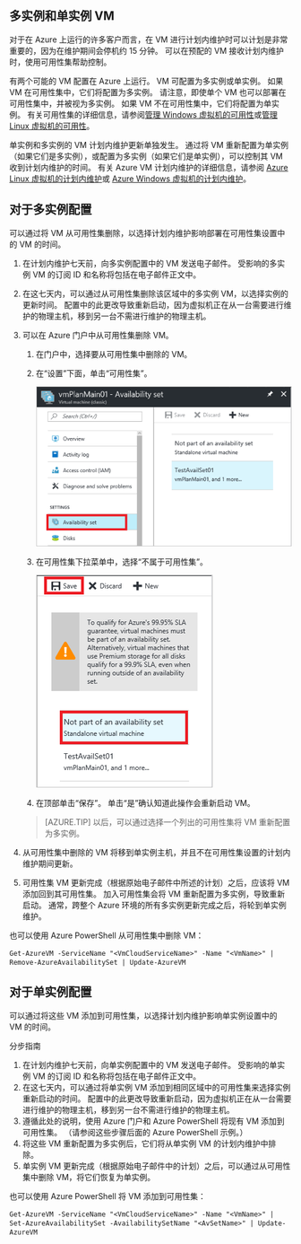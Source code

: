 ## <a name="multi-and-single-instance-vms"></a>多实例和单实例 VM
对于在 Azure 上运行的许多客户而言，在 VM 进行计划内维护时可以计划是非常重要的，因为在维护期间会停机约 15 分钟。 可以在预配的 VM 接收计划内维护时，使用可用性集帮助控制。

有两个可能的 VM 配置在 Azure 上运行。 VM 可配置为多实例或单实例。 如果 VM 在可用性集中，它们将配置为多实例。 请注意，即使单个 VM 也可以部署在可用性集中，并被视为多实例。 如果 VM 不在可用性集中，它们将配置为单实例。  有关可用性集的详细信息，请参阅[管理 Windows 虚拟机的可用性](/documentation/articles/virtual-machines-windows-manage-availability/)或[管理 Linux 虚拟机的可用性](/documentation/articles/virtual-machines-linux-manage-availability/)。

单实例和多实例的 VM 计划内维护更新单独发生。 通过将 VM 重新配置为单实例（如果它们是多实例），或配置为多实例（如果它们是单实例），可以控制其 VM 收到计划内维护的时间。 有关 Azure VM 计划内维护的详细信息，请参阅 [Azure Linux 虚拟机的计划内维护](/documentation/articles/virtual-machines-linux-planned-maintenance/)或 [Azure Windows 虚拟机的计划内维护](/documentation/articles/virtual-machines-windows-planned-maintenance/)。

## <a name="for-multi-instance-configuration"></a>对于多实例配置
可以通过将 VM 从可用性集删除，以选择计划内维护影响部署在可用性集设置中的 VM 的时间。

1. 在计划内维护七天前，向多实例配置中的 VM 发送电子邮件。 受影响的多实例 VM 的订阅 ID 和名称将包括在电子邮件正文中。
2. 在这七天内，可以通过从可用性集删除该区域中的多实例 VM，以选择实例的更新时间。 配置中的此更改导致重新启动，因为虚拟机正在从一台需要进行维护的物理主机，移到另一台不需进行维护的物理主机。
3. 可以在 Azure 门户中从可用性集删除 VM。

   1. 在门户中，选择要从可用性集中删除的 VM。  

   2. 在“设置”下面，单击“可用性集”。

      ![可用性集选择](./media/virtual-machines-planned-maintenance-schedule/availabilitysetselection.png)

   3. 在可用性集下拉菜单中，选择“不属于可用性集”。

      ![从集中删除](./media/virtual-machines-planned-maintenance-schedule/availabilitysetwarning.png)

   4. 在顶部单击“保存”。 单击“是”确认知道此操作会重新启动 VM。

   >[AZURE.TIP]
   >以后，可以通过选择一个列出的可用性集将 VM 重新配置为多实例。

4. 从可用性集中删除的 VM 将移到单实例主机，并且不在可用性集设置的计划内维护期间更新。
5. 可用性集 VM 更新完成（根据原始电子邮件中所述的计划）之后，应该将 VM 添加回到其可用性集。 加入可用性集会将 VM 重新配置为多实例，导致重新启动。 通常，跨整个 Azure 环境的所有多实例更新完成之后，将轮到单实例维护。

也可以使用 Azure PowerShell 从可用性集中删除 VM：

    Get-AzureVM -ServiceName "<VmCloudServiceName>" -Name "<VmName>" | Remove-AzureAvailabilitySet | Update-AzureVM

## <a name="for-single-instance-configuration"></a>对于单实例配置
可以通过将这些 VM 添加到可用性集，以选择计划内维护影响单实例设置中的 VM 的时间。

分步指南

1. 在计划内维护七天前，向单实例配置中的 VM 发送电子邮件。 受影响的单实例 VM 的订阅 ID 和名称将包括在电子邮件正文中。
2. 在这七天内，可以通过将单实例 VM 添加到相同区域中的可用性集来选择实例重新启动的时间。 配置中的此更改导致重新启动，因为虚拟机正在从一台需要进行维护的物理主机，移到另一台不需进行维护的物理主机。
3. 遵循此处的说明，使用 Azure 门户和 Azure PowerShell 将现有 VM 添加到可用性集。 （请参阅这些步骤后面的 Azure PowerShell 示例。）
4. 将这些 VM 重新配置为多实例后，它们将从单实例 VM 的计划内维护中排除。
5. 单实例 VM 更新完成（根据原始电子邮件中的计划）之后，可以通过从可用性集中删除 VM，将它们恢复为单实例。

也可以使用 Azure PowerShell 将 VM 添加到可用性集：

    Get-AzureVM -ServiceName "<VmCloudServiceName>" -Name "<VmName>" | Set-AzureAvailabilitySet -AvailabilitySetName "<AvSetName>" | Update-AzureVM

<!--Anchors-->

<!--Link references-->
[Virtual Machines Manage Availability]: /documentation/articles/virtual-machines-windows-classic-tutorial/
[Understand planned versus unplanned maintenance]: /documentation/articles/virtual-machines-linux-manage-availability/#Understand-planned-versus-unplanned-maintenance